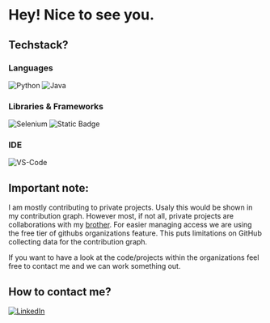 # Hey! Nice to see you.

## Techstack?
### Languages
![Python](https://img.shields.io/badge/Python-FFD43B?style=for-the-badge&logo=python&logoColor=blue)
![Java](https://img.shields.io/badge/Java-ED8B00?style=for-the-badge&logo=openjdk&logoColor=white)

### Libraries & Frameworks
![Selenium](https://img.shields.io/badge/Selenium-43B02A?style=for-the-badge&logo=Selenium&logoColor=white)
![Static Badge](https://img.shields.io/badge/BaSyx-0386b7?style=for-the-badge)

### IDE
![VS-Code](https://img.shields.io/badge/VSCode-0078D4?style=for-the-badge&logo=visual%20studio%20code&logoColor=white)

## Important note:
I am mostly contributing to private projects. Usaly this would be shown in my contribution graph. However most, if not all, private projects are collaborations with my [brother](https://github.com/engineerTrooper). For easier managing access we are using the free tier of githubs organizations feature. This puts limitations on GitHub collecting data for the contribution graph.

If you want to have a look at the code/projects within the organizations feel free to contact me and we can work something out.

## How to contact me?
[![LinkedIn](https://img.shields.io/badge/LinkedIn-0077B5?style=for-the-badge&logo=linkedin&logoColor=white)](https://www.linkedin.com/in/merlinseela/?locale=en_US)



